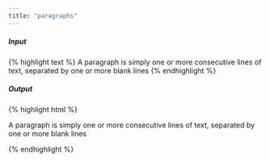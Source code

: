 ```yaml
---
title: "paragraphs"
---
```

##### Input

{% highlight text %}
A paragraph is simply one or more consecutive lines of text, separated by one or more blank lines
{% endhighlight %}

##### Output

{% highlight html %}
<p>A paragraph is simply one or more consecutive lines of text, separated by one or more blank lines</p>
{% endhighlight %}

